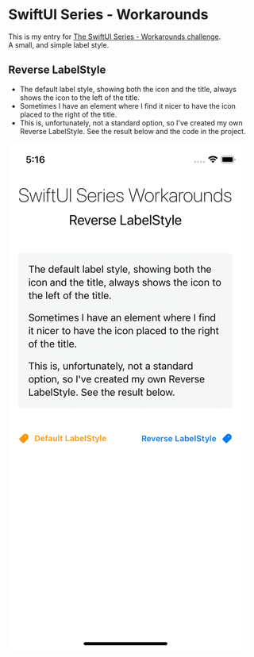 # SwiftUI Series - Workarounds

This is my entry for [The SwiftUI Series - Workarounds challenge](https://www.swiftuiseries.com/workarounds).  
A small, and simple label style.

## Reverse LabelStyle
- The default label style, showing both the icon and the title, always shows the icon to the left of the title.
- Sometimes I have an element where I find it nicer to have the icon placed to the right of the title.
- This is, unfortunately, not a standard option, so I've created my own Reverse LabelStyle. See the result below and the code in the project.

![ReverseLabel-Screenshot](./ReverseLabel-Screenshot.png)